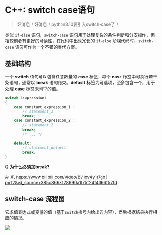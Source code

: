 # C++: switch case语句

> 好消息！好消息！python3.10要引入switch-case了！

类似 `if-else` 语句，`switch-case` 语句用于处理复杂的条件判断和分支操作，但相较前者有更好的可读性，在代码中出现冗长的 `if-else` 阶梯代码时，`switch-case` 语句可作为一个不错的替代方案。

## 基础结构

一个 **switch** 语句可以包含任意数量的 **case** 标签，每个 **case** 标签中可执行若干条语句，通常以 **break** 语句结束。**default** 标签为可选项，至多包含一个，用于处理 **case** 标签未列举的值。

```cpp
switch (expression)
{
	case constant_expression_1 :
		// statement_1
		break;
	case constant_expression_2 :
		// statement_2
		break;
		/* ... */
	
	default:
		// statement_default
		break;
}

```

Q:**为什么必须加break?**

A: 见 https://www.bilibili.com/video/BV1xv4y1t7gb?p=12&vd_source=385c8668128990a1175f24f4366f57fd

## switch-case 流程图

它求值表达式或变量的值（基于`switch`括号内给出的内容），然后根据结果执行相应的情况。

![](https://img.geek-docs.com/cpp/cpp-tutorial/4f4a0032c3c6f26d1bc5a76c8a08546f.jpg)